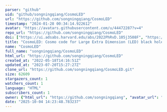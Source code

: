 ```yaml
---
parser: "github"
uid: "github/songningqiang/CosmoLED"
url: "https://github.com/songningqiang/CosmoLED"
timestamp: "2024-01-28 00:34:14.922612"
avatar: "https://avatars.githubusercontent.com/u/44472287?v=4"
repo_url: "https://github.com/songningqiang/CosmoLED"
doi: ["https://ui.adsabs.harvard.edu/abs/2022PhRvD.105j3508F", "https://ui.adsabs.harvard.edu/abs/2023ascl.soft12007F/abstract"]
title: "CosmoLED: Cosmo code for Large Extra Dimension (LED) black holes"
name: "CosmoLED"
full_name: "songningqiang/CosmoLED"
html_url: "https://github.com/songningqiang/CosmoLED"
created_at: "2022-05-18T14:16:51Z"
updated_at: "2023-07-20T15:27:27Z"
clone_url: "https://github.com/songningqiang/CosmoLED.git"
size: 62609
stargazers_count: 1
watchers_count: 1
language: "HTML"
subscribers_count: 1
owner: {"html_url": "https://github.com/songningqiang", "avatar_url": "https://avatars.githubusercontent.com/u/44472287?v=4", "login": "songningqiang", "type": "User"}
date: "2025-10-04 14:23:48.783237"
---
```

